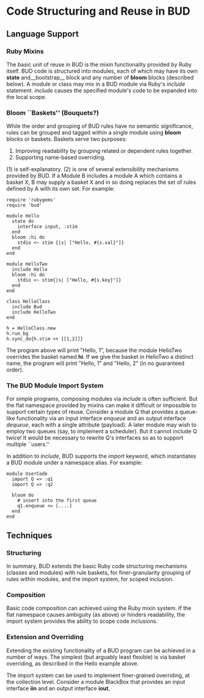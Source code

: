 # Code Structuring and Reuse in BUD

## Language Support

### Ruby Mixins

The basic unit of reuse in BUD is the mixin functionality provided by Ruby itself.  BUD code is structured into modules, each of which may have its own __state__ and__bootstrap__ block and any number of __bloom__ blocks (described below).  A module or class may mix in a BUD module via Ruby's _include_ statement.  _include_ causes the specified module's code to be expanded into the local scope.

### Bloom ``Baskets'' (Bouquets?)

While the order and grouping of BUD rules have no semantic significance, rules can be grouped and tagged within a single module using __bloom__ blocks or baskets.  Baskets serve two purposes:
 
 1. Improving readability by grouping related or dependent rules together.
 2. Supporting name-based overriding.

(1) is self-explanatory.  (2) is one of several extensibility mechanisms provided by BUD.  If a Module B includes a module A which contains a basket X, B may supply a basket X and in so doing replaces the set of rules defined by A with its own set.  For example:

    require 'rubygems'
    require 'bud'
    
    module Hello
      state do
        interface input, :stim
      end
      bloom :hi do
        stdio <~ stim {|s| ["Hello, #{s.val}"]}
      end
    end
    
    module HelloTwo
      include Hello
      bloom :hi do
        stdio <~ stim{|s| ["Hello, #{s.key}"]}
      end
    end
    
    class HelloClass
      include Bud
      include HelloTwo
    end
    
    h = HelloClass.new
    h.run_bg
    h.sync_do{h.stim <+ [[1,2]]}

The program above will print "Hello, 1", because the module HelloTwo overrides the basket named __hi__.  If we give the basket in HelloTwo a distinct name, the program will print "Hello, 1" and "Hello, 2" (in no guaranteed order).


### The BUD Module Import System

For simple programs, composing modules via _include_ is often sufficient.  But the flat namespace provided by mixins can make it difficult or impossible to support certain types of reuse.  Consider a module Q that provides a queue-like functionality via an input interface _enqueue_ and an output interface _dequeue_, each with a single attribute (payload).  A later module may wish to employ two queues (say, to implement a scheduler).  But it cannot include Q twice!  It would be necessary to rewrite Q's interfaces so as to support multiple ``users.'' 

In addition to _include_, BUD supports the _import_ keyword, which instantiates a BUD module under a namespace alias.  For example:

    module UserCode
      import Q => :q1
      import Q => :q2

      bloom do
        # insert into the first queue
        q1.enqueue <= [....]
      end
    end


## Techniques

### Structuring 

In summary, BUD extends the basic Ruby code structuring mechanisms (classes and modules) with rule baskets, for finer-granularity grouping of rules 
within modules, and the import system, for scoped inclusion.

### Composition

Basic code composition can achieved using the Ruby mixin system.  If the flat namespace causes ambiguity (as above) or hinders readability, the import system provides the ability to scope code inclusions.

### Extension and Overriding

Extending the existing functionality of a BUD program can be achieved in a number of ways.  The simplest (but arguably least flexible) is via basket overriding, as described in the Hello example above.  

The import system can be used to implement finer-grained overriding, at the collection level.  Consider a module BlackBox that provides an input interface __iin__ and an output interface __iout__,
